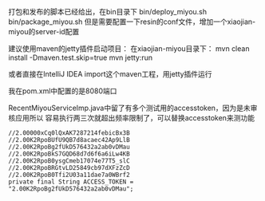 打包和发布的脚本已经给出，在bin目录下
bin/deploy_miyou.sh
bin/package_miyou.sh
但是需要配置一下resin的conf文件，增加一个xiaojian-miyou的server-id配置



建议使用maven的jetty插件启动项目：
在xiaojian-miyou目录下：
mvn clean install -Dmaven.test.skip=true
mvn jetty:run

或者直接在IntelliJ IDEA import这个maven工程，用jetty插件运行

我在pom.xml中配置的是8080端口

RecentMiyouServiceImp.java中留了有多个测试用的accesstoken，因为是未审核应用所以
容易执行两三次就超出频率限制了，可以替换accesstoken来测功能

    //2.00000xCq0lQxAK7287214febicBx3B
    //2.00K2RpoBUfU9QB7d8acaec42Ap9LlB
    //2.00K2RpoBg2fUkD576432a2ab0vDMau
    //2.00K2RpoBkS7GQD68d7d6f6a6iLw4KB
    //2.00K2RpoB0ysgCmeb17074e77T5_slC
    //2.00K2RpoBRGtvLD25849cb97dXFzZcD
    //2.00K2RpoB0Tfi2U03a11dae7a0WBrf2
    private final String ACCESS_TOKEN = "2.00K2RpoBg2fUkD576432a2ab0vDMau";
